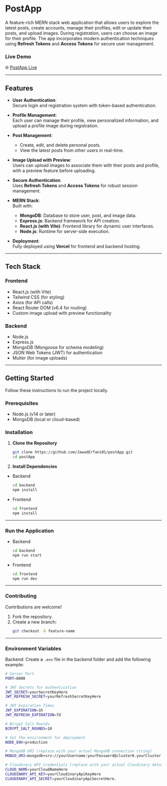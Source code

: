 # **PostApp**

A feature-rich MERN stack web application that allows users to explore the latest posts, create accounts, manage their profiles, edit or update their posts, and upload images. During registration, users can choose an image for their profile. The app incorporates modern authentication techniques using **Refresh Tokens** and **Access Tokens** for secure user management.

### **Live Demo**  
🌐 [PostApp Live](https://postapp01.vercel.app/)  

---

## **Features**
- **User Authentication**:  
  Secure login and registration system with token-based authentication.
  
- **Profile Management**:  
  Each user can manage their profile, view personalized information, and upload a profile image during registration.

- **Post Management**:  
  - Create, edit, and delete personal posts.  
  - View the latest posts from other users in real-time.

- **Image Upload with Preview**:  
  Users can upload images to associate them with their posts and profile, with a preview feature before uploading.

- **Secure Authentication**:  
  Uses **Refresh Tokens** and **Access Tokens** for robust session management.

- **MERN Stack**:  
  Built with:
  - **MongoDB**: Database to store user, post, and image data.
  - **Express.js**: Backend framework for API creation.
  - **React.js (with Vite)**: Frontend library for dynamic user interfaces.
  - **Node.js**: Runtime for server-side execution.

- **Deployment**:  
  Fully deployed using **Vercel** for frontend and backend hosting.

---

## **Tech Stack**
### **Frontend**
- React.js (with Vite)
- Tailwind CSS (for styling)
- Axios (for API calls)
- React Router DOM (v6.4 for routing)
- Custom image upload with preview functionality

### **Backend**
- Node.js
- Express.js
- MongoDB (Mongoose for schema modeling)
- JSON Web Tokens (JWT) for authentication
- Multer (for image uploads)

---

## **Getting Started**
Follow these instructions to run the project locally.

### **Prerequisites**
- Node.js (v14 or later)
- MongoDB (local or cloud-based)

### **Installation**
1. **Clone the Repository**
   ```bash
   git clone https://github.com/JawadErfani01/postApp.git
   cd postApp
   
2. **Install Dependencies**
- Backend
    ```bash
    cd backend
    npm install
- Frontend
     ```bash
    cd frontend
    npm install
---


###  Run the Application
- Backend
    ```bash
    cd backend
    npm run start
- Frontend
     ```bash
    cd frontend
    npm run dev
---
### Contributing
Contributions are welcome!

1. Fork the repository.
2. Create a new branch:
   ```bash
   git checkout -b feature-name
---

### Environment Variables
Backend: Create a `.env` file in the backend folder and add the following example:

  ```bash
# Server Port
PORT=8000

# JWT Secrets for Authentication
JWT_SECRET=yourSecretKeyHere
JWT_REFRESH_SECRET=yourRefreshSecretKeyHere

# JWT Expiration Times
JWT_EXPIRATION=1h
JWT_REFRESH_EXPIRATION=7d

# Bcrypt Salt Rounds
BCRYPT_SALT_ROUNDS=10

# Set the environment for deployment
NODE_ENV=production

# MongoDB URI (replace with your actual MongoDB connection string)
MONGO_URI=mongodb+srv://yourUsername:yourPassword@cluster0.yourCluster.mongodb.net/yourDatabase?retryWrites=true&w=majority

# Cloudinary API Credentials (replace with your actual Cloudinary details)
CLOUD_NAME=yourCloudNameHere
CLOUDINARY_API_KEY=yourCloudinaryApiKeyHere
CLOUDINARY_API_SECRET=yourCloudinaryApiSecretHere.
